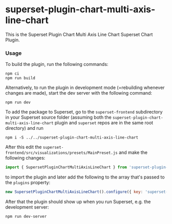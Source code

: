 # superset-plugin-chart-multi-axis-line-chart

This is the Superset Plugin Chart Multi Axis Line Chart Superset Chart Plugin.

### Usage

To build the plugin, run the following commands:

```
npm ci
npm run build
```

Alternatively, to run the plugin in development mode (=rebuilding whenever changes are made), start the dev server with the following command:

```
npm run dev
```

To add the package to Superset, go to the `superset-frontend` subdirectory in your Superset source folder (assuming both the `superset-plugin-chart-multi-axis-line-chart` plugin and `superset` repos are in the same root directory) and run
```
npm i -S ../../superset-plugin-chart-multi-axis-line-chart
```

After this edit the `superset-frontend/src/visualizations/presets/MainPreset.js` and make the following changes:

```js
import { SupersetPluginChartMultiAxisLineChart } from 'superset-plugin-chart-multi-axis-line-chart';
```

to import the plugin and later add the following to the array that's passed to the `plugins` property:
```js
new SupersetPluginChartMultiAxisLineChart().configure({ key: 'superset-plugin-chart-multi-axis-line-chart' }),
```

After that the plugin should show up when you run Superset, e.g. the development server:

```
npm run dev-server
```
